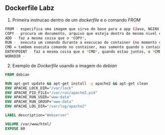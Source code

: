 ## Dockerfile Labz

1.  Primeira instrucao dentro de um *dockerfile* e o comando *FROM*

```bash
FROM - especifica uma imagem que sirva de base para a app (Java, NGINX, Ubuntu, Node, Debian, Maven, Banco de Dados).
COPY - procura um documento, arquivo que esteja dentro do mesmo nivel do *Dockerfile* e copia ele para dentro do container.
ADD - faz a mesma coisa que o *COPY*, 
RUN -  executa um comando durante a execucao do container (no momento de build da imagem).
CMD = tambem executa comando no container, mas somente quando o container estiver inicializado.
ENTRYPOINT - faz a mesma coisa que o *CMD*, quando estao juntos, o *CMD* entra como parametro dele.
WORKDIR - 
```

2.  Exemplo de *Dockerfile* usando a imagem do *debian*

```dockerfile
FROM debian

RUN apt-get update && apt-get install -y apache2 && apt-get clean
ENV APACHE_LOCK_DIR="/var/lock"
ENV APACHE_PID_FILE="/var/run/apache2.pid"
ENV APACHE_RUN_USER="www-data"
ENV APACHE_RUN_GROUP="www-data"
ENV APACHE_LOG_DIR="/var/log/apache2"

LABEL description="Webserver"

VOLUME /var/www/html/
EXPOSE 80
```
